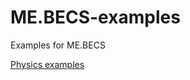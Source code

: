 # ME.BECS-examples
Examples for ME.BECS

[Physics examples](https://github.com/chromealex/ME.BECS-examples/tree/Physics)
